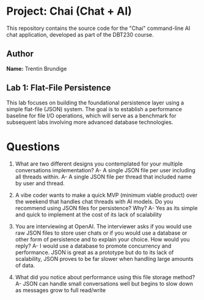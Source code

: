 # Project: Chai (Chat + AI)

This repository contains the source code for the "Chai" command-line AI chat application, developed as part of the DBT230 course.

## Author

**Name:** Trentin Brundige

## Lab 1: Flat-File Persistence

This lab focuses on building the foundational persistence layer using a simple flat-file (JSON) system. The goal is to establish a performance baseline for file I/O operations, which will serve as a benchmark for subsequent labs involving more advanced database technologies.

# Questions

1. What are two different designs you contemplated for your multiple conversations implementation?
A- A single JSON file per user including all threads within.
A- A single JSON file per thread that included name by user and thread.

2. A vibe coder wants to make a quick MVP (minimum viable product) over the weekend that handles chat threads with AI models. Do you recommend using JSON files for persistence? Why?
A- Yes as its simple and quick to implement at the cost of its lack of scalability 

3. You are interviewing at OpenAI. The interviewer asks if you would use raw JSON files to store user chats or if you would use a database or other form of persistence and to explain your choice. How would you reply?
A- I would use a database to promote concurrency and performance. JSON is great as a prototype but do to its lack of scalability, JSON proves to be far slower when handling large amounts of data.

4. What did you notice about performance using this file storage method?
A- JSON can handle small conversations well but begins to slow down as messages grow to full read/write
